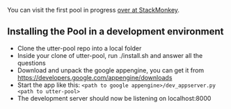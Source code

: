 You can visit the first pool in progress [over at StackMonkey](https://www.stackmonkey.com/).

## Installing the Pool in a development environment

- Clone the utter-pool repo into a local folder
- Inside your clone of utter-pool, run ./install.sh and answer all the questions
- Download and unpack the google appengine, you can get it from https://developers.google.com/appengine/downloads
- Start the app like this: ``` <path to google appengine>/dev_appserver.py <path to utter-pool> ```
- The development server should now be listening on localhost:8000
